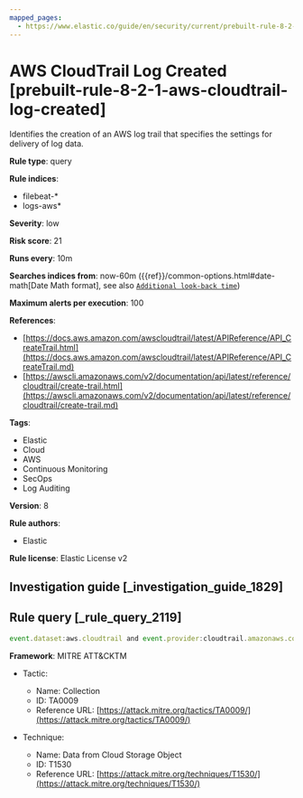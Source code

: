 ```yaml
---
mapped_pages:
  - https://www.elastic.co/guide/en/security/current/prebuilt-rule-8-2-1-aws-cloudtrail-log-created.html
---
```


# AWS CloudTrail Log Created [prebuilt-rule-8-2-1-aws-cloudtrail-log-created]

Identifies the creation of an AWS log trail that specifies the settings for delivery of log data.

**Rule type**: query

**Rule indices**:

* filebeat-*
* logs-aws*

**Severity**: low

**Risk score**: 21

**Runs every**: 10m

**Searches indices from**: now-60m ({{ref}}/common-options.html#date-math[Date Math format], see also [`Additional look-back time`](docs-content://solutions/security/detect-and-alert/create-detection-rule.md#rule-schedule))

**Maximum alerts per execution**: 100

**References**:

* [https://docs.aws.amazon.com/awscloudtrail/latest/APIReference/API_CreateTrail.html](https://docs.aws.amazon.com/awscloudtrail/latest/APIReference/API_CreateTrail.md)
* [https://awscli.amazonaws.com/v2/documentation/api/latest/reference/cloudtrail/create-trail.html](https://awscli.amazonaws.com/v2/documentation/api/latest/reference/cloudtrail/create-trail.md)

**Tags**:

* Elastic
* Cloud
* AWS
* Continuous Monitoring
* SecOps
* Log Auditing

**Version**: 8

**Rule authors**:

* Elastic

**Rule license**: Elastic License v2

## Investigation guide [_investigation_guide_1829]



## Rule query [_rule_query_2119]

```js
event.dataset:aws.cloudtrail and event.provider:cloudtrail.amazonaws.com and event.action:CreateTrail and event.outcome:success
```

**Framework**: MITRE ATT&CKTM

* Tactic:

    * Name: Collection
    * ID: TA0009
    * Reference URL: [https://attack.mitre.org/tactics/TA0009/](https://attack.mitre.org/tactics/TA0009/)

* Technique:

    * Name: Data from Cloud Storage Object
    * ID: T1530
    * Reference URL: [https://attack.mitre.org/techniques/T1530/](https://attack.mitre.org/techniques/T1530/)




